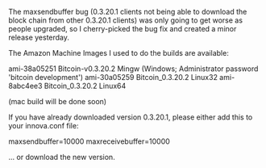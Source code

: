 The maxsendbuffer bug (0.3.20.1 clients not being able to download the block chain from other 0.3.20.1 clients) was only going to get
worse as people upgraded, so I cherry-picked the bug fix and created a minor release yesterday.

The Amazon Machine Images I used to do the builds are available:

  ami-38a05251   Bitcoin-v0.3.20.2 Mingw    (Windows; Administrator password 'bitcoin development')
  ami-30a05259   Bitcoin_0.3.20.2 Linux32
  ami-8abc4ee3   Bitcoin_0.3.20.2 Linux64

(mac build will be done soon)

If you have already downloaded version 0.3.20.1, please either add this to your innova.conf file:

  maxsendbuffer=10000
  maxreceivebuffer=10000

... or download the new version.
